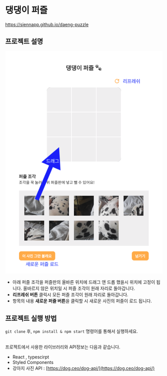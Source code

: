 # 댕댕이 퍼즐
https://siennapp.github.io/daeng-puzzle
## 프로젝트 설명
![스크린화면](./screen.png)
- 아래 퍼즐 조각을 퍼즐판의 올바른 위치에 드래그 앤 드롭 했을시 위치에 고정이 됩니다. 올바르지 않은 위치일 시 퍼즐 조각이 원래 자리로 돌아갑니다. 
- **리프레쉬 버튼** 클릭시 모든 퍼즐 조각이 원래 자리로 돌아갑니다.
- 항목의 내용 **새로운 퍼즐 버튼**을 클릭할 시 새로운 사진의 퍼즐이 로드 됩니다. 

## 프로젝트 실행 방법

`git clone` 후, `npm install & npm start` 명령어를 통해서 실행하세요.

## 

프로젝트에서 사용한 라이브러리와 API정보는 다음과 같습니다.

- React , typescirpt
- Styled Components
- 강아지 사진 API : [https://dog.ceo/dog-api/](https://dog.ceo/dog-api/)
